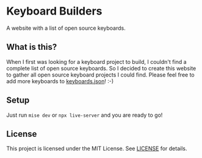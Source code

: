# Keyboard Builders

A website with a list of open source keyboards.

## What is this?

When I first was looking for a keyboard project to build, I couldn't find a complete list of open source keyboards. So I decided to create this website to gather all open source keyboard projects I could find. Please feel free to add more keyboards to [keyboards.json](keyboards.json)! :-)

## Setup

Just run `mise dev` or `npx live-server` and you are ready to go!

## License

This project is licensed under the MIT License. See [LICENSE](LICENSE) for details.
